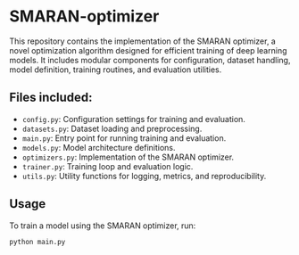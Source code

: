 # SMARAN-optimizer


This repository contains the implementation of the SMARAN optimizer, a novel optimization algorithm designed for efficient training of deep learning models. It includes modular components for configuration, dataset handling, model definition, training routines, and evaluation utilities.

## Files included:
- `config.py`: Configuration settings for training and evaluation.
- `datasets.py`: Dataset loading and preprocessing.
- `main.py`: Entry point for running training and evaluation.
- `models.py`: Model architecture definitions.
- `optimizers.py`: Implementation of the SMARAN optimizer.
- `trainer.py`: Training loop and evaluation logic.
- `utils.py`: Utility functions for logging, metrics, and reproducibility.

## Usage
To train a model using the SMARAN optimizer, run:
```bash
python main.py


